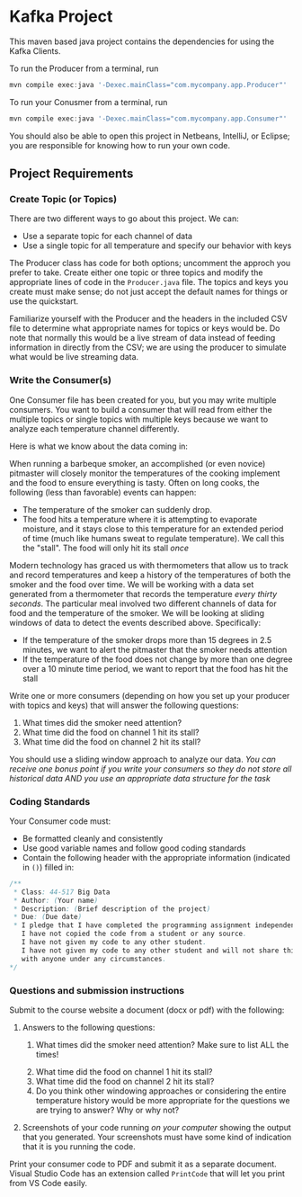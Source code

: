 # Kafka Project
This maven based java project contains the dependencies for using the Kafka Clients.

To run the Producer from a terminal, run

```powershell
mvn compile exec:java '-Dexec.mainClass="com.mycompany.app.Producer"'
```

To run your Conusmer from a terminal, run

```powershell
mvn compile exec:java '-Dexec.mainClass="com.mycompany.app.Consumer"'
```

You should also be able to open this project in Netbeans, IntelliJ, or Eclipse; you are responsible for knowing how to run your own code.

## Project Requirements

### Create Topic (or Topics)

There are two different ways to go about this project.
We can:

* Use a separate topic for each channel of data
* Use a single topic for all temperature and specify our behavior with keys

The Producer class has code for both options; uncomment the approch you prefer to take.
Create either one topic or three topics and modify the appropriate lines of code in the `Producer.java` file.
The topics and keys you create must make sense; do not just accept the default names for things or use the quickstart.

Familiarize yourself with the Producer and the headers in the included CSV file to determine what appropriate names for topics or keys would be.
Do note that normally this would be a live stream of data instead of feeding information in directly from the CSV; we are using the producer to simulate what would be live streaming data.

### Write the Consumer(s)

One Consumer file has been created for you, but you may write multiple consumers.
You want to build a consumer that will read from either the multiple topics or single topics with multiple keys because we want to analyze each temperature channel differently.

Here is what we know about the data coming in:

When running a barbeque smoker, an accomplished (or even novice) pitmaster will closely monitor the temperatures of the cooking implement and the food to ensure everything is tasty. Often on long cooks, the following (less than favorable) events can happen:

* The temperature of the smoker can suddenly drop.
* The food hits a temperature where it is attempting to evaporate moisture, and it stays close to this temperature for an extended period of time (much like humans sweat to regulate temperature). We call this the "stall". The food will only hit its stall *once*

Modern technology has graced us with thermometers that allow us to track and record temperatures and keep a history of the temperatures of both the smoker and the food over time. We will be working with a data set generated from a thermometer that records the temperature *every thirty seconds*. The particular meal involved two different channels of data for food and the temperature of the smoker. We will be looking at sliding windows of data to detect the events described above. Specifically:

* If the temperature of the smoker drops more than 15 degrees in 2.5 minutes, we want to alert the pitmaster that the smoker needs attention
* If the temperature of the food does not change by more than one degree over a 10 minute time period, we want to report that the food has hit the stall

Write one or more consumers (depending on how you set up your producer with topics and keys) that will answer the following questions:

1. What times did the smoker need attention?
1. What time did the food on channel 1 hit its stall?
1. What time did the food on channel 2 hit its stall?

You should use a sliding window approach to analyze our data.
*You can receive one bonus point if you write your consumers so they do not store all historical data AND you use an appropriate data structure for the task*

### Coding Standards

Your Consumer code must:

* Be formatted cleanly and consistently
* Use good variable names and follow good coding standards
* Contain the following header with the appropriate information (indicated in `()`) filled in:

```java
/**
 * Class: 44-517 Big Data
 * Author: (Your name)
 * Description: (Brief description of the project)
 * Due: (Due date)
 * I pledge that I have completed the programming assignment independently.
   I have not copied the code from a student or any source.
   I have not given my code to any other student.
   I have not given my code to any other student and will not share this code
   with anyone under any circumstances.
*/
```

### Questions and submission instructions

Submit to the course website a document (docx or pdf) with the following:

1. Answers to the following questions:
    1. What times did the smoker need attention? Make sure to list ALL the times!

    > 


    2. What time did the food on channel 1 hit its stall?
    3. What time did the food on channel 2 hit its stall?
    4. Do you think other windowing approaches or considering the entire temperature history would be more appropriate for the questions we are trying to answer?  Why or why not?
2. Screenshots of your code running *on your computer* showing the output that you generated.  Your screenshots must have some kind of indication that it is you running the code.

Print your consumer code to PDF and submit it as a separate document.
Visual Studio Code has an extension called `PrintCode` that will let you print from VS Code easily.


